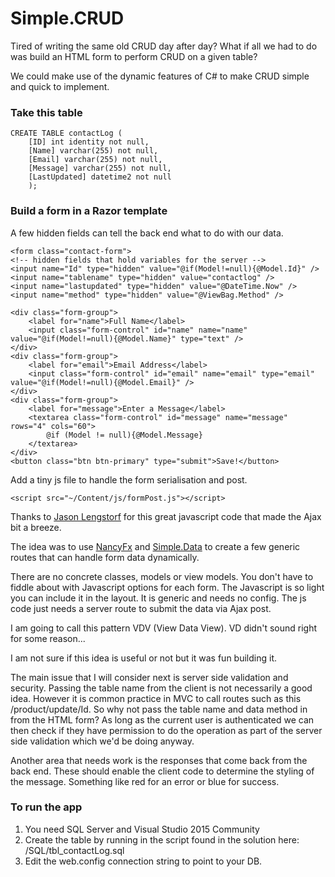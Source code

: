 # Simple.CRUD

 Tired of writing the same old CRUD day after day? What if all we had to do was build an HTML form to perform CRUD on a given table?

We could make use of the dynamic features of C# to make CRUD simple and quick to implement.

### Take this table
   
    CREATE TABLE contactLog (
        [ID] int identity not null,
        [Name] varchar(255) not null,
        [Email] varchar(255) not null,
        [Message] varchar(255) not null,
        [LastUpdated] datetime2 not null
        );
    
    

### Build a form in a Razor template

A few hidden fields can tell the back end what to do with our data.

    <form class="contact-form">     
    <!-- hidden fields that hold variables for the server -->
    <input name="Id" type="hidden" value="@if(Model!=null){@Model.Id}" />
    <input name="tablename" type="hidden" value="contactlog" />
    <input name="lastupdated" type="hidden" value="@DateTime.Now" />
    <input name="method" type="hidden" value="@ViewBag.Method" />
      
    <div class="form-group">
        <label for="name">Full Name</label>
        <input class="form-control" id="name" name="name" value="@if(Model!=null){@Model.Name}" type="text" />
    </div>                                                                       
    <div class="form-group">
        <label for="email">Email Address</label>
        <input class="form-control" id="email" name="email" type="email" value="@if(Model!=null){@Model.Email}" />
    </div>                                                                             
    <div class="form-group">
        <label for="message">Enter a Message</label>
        <textarea class="form-control" id="message" name="message" rows="4" cols="60">
            @if (Model != null){@Model.Message}
        </textarea>
    </div>
    <button class="btn btn-primary" type="submit">Save!</button>


Add a tiny js file to handle the form serialisation and post.

    <script src="~/Content/js/formPost.js"></script>

Thanks to <a href="https://code.lengstorf.com/get-form-values-as-json/">Jason Lengstorf</a> for this great javascript code that made the Ajax bit a breeze.


The idea was to use [NancyFx](http://nancyfx.org/ "Nancy Fx") and [Simple.Data](http://simplefx.org/simpledata/docs/ "Simple.Data") to create a few generic routes that 
can handle form data dynamically.

There are no concrete classes, models or view models. You don't have to fiddle about with Javascript options for each form. The Javascript is so light you can include it in the layout. 
It is generic and needs no config. The js code just needs a server route to submit the data via Ajax post.

I am going to call this pattern VDV (View Data View). VD didn't sound right for some reason...

I am not sure if this idea is useful or not but it was fun building it. 

The main issue that I will consider next is server side validation and security. Passing the table name from the client is not necessarily a good idea.
However it is common practice in MVC to call routes such as this /product/update/Id. So why not pass the table name and data method in from the HTML form?
As long as the current user is authenticated we can then check if they have permission to do the operation as part of the server side validation which we'd be doing anyway.

Another area that needs work is the responses that come back from the back end. These should enable the client code to determine the styling of the message. 
Something like red for an error or blue for success.

### To run the app

1. You need SQL Server and Visual Studio 2015 Community
1. Create the table by running in the script found in the solution here:  /SQL/tbl_contactLog.sql 
2. Edit the web.config connection string to point to your DB.



